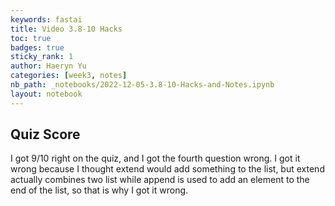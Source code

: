 ```yaml
---
keywords: fastai
title: Video 3.8-10 Hacks
toc: true 
badges: true
sticky_rank: 1
author: Haeryn Yu
categories: [week3, notes]
nb_path: _notebooks/2022-12-05-3.8-10-Hacks-and-Notes.ipynb
layout: notebook
---
```


<!--
#################################################
### THIS FILE WAS AUTOGENERATED! DO NOT EDIT! ###
#################################################
# file to edit: _notebooks/2022-12-05-3.8-10-Hacks-and-Notes.ipynb
-->

<div class="container" id="notebook-container">
        
<div class="cell border-box-sizing text_cell rendered"><div class="inner_cell">
<div class="text_cell_render border-box-sizing rendered_html">
<h2 id="Quiz-Score">Quiz Score<a class="anchor-link" href="#Quiz-Score"> </a></h2><p>I got 9/10 right on the quiz, and I got the fourth question wrong. I got it wrong because I thought extend would add something to the list, but extend actually combines two list while append is used to add an element to the end of the list, so that is why I got it wrong.</p>

</div>
</div>
</div>
</div>
 

